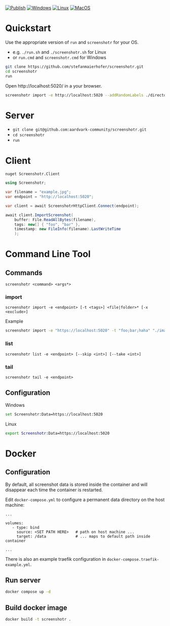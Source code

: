 [![Publish](https://github.com/aardvark-community/screenshotr/actions/workflows/publish.yml/badge.svg)](https://github.com/aardvark-community/screenshotr/actions/workflows/publish.yml)
[![Windows](https://github.com/aardvark-community/screenshotr/actions/workflows/windows.yml/badge.svg)](https://github.com/aardvark-community/screenshotr/actions/workflows/windows.yml)
[![Linux](https://github.com/aardvark-community/screenshotr/actions/workflows/linux.yml/badge.svg)](https://github.com/aardvark-community/screenshotr/actions/workflows/linux.yml)
[![MacOS](https://github.com/aardvark-community/screenshotr/actions/workflows/mac.yml/badge.svg)](https://github.com/aardvark-community/screenshotr/actions/workflows/mac.yml)


# Quickstart

Use the appropriate version of `run` and `screenshotr` for your OS. 
- e.g. `./run.sh` and `./screenshotr.sh` for Linux
- or `run.cmd` and `screenshotr.cmd` for Windows

```bash
git clone https://github.com/stefanmaierhofer/screenshotr.git
cd screenshotr
run
```
Open http://localhost:5020/ in a your browser.

```bash
screenshotr import -e http://localhost:5020 --addRandomLabels ./directory/with/images
```

# Server

- `git clone git@github.com:aardvark-community/screenshotr.git`
- `cd screenshotr`
- `run`

# Client

`nuget Screenshotr.Client`

```csharp
using Screenshotr;

var filename = "example.jpg";
var endpoint = "http://localhost:5020";

var client = await ScreenshotrHttpClient.Connect(endpoint);

await client.ImportScreenshot(
    buffer: File.ReadAllBytes(filename),
    tags: new[] { "foo", "bar" },
    timestamp: new FileInfo(filename).LastWriteTime
    );
```

# Command Line Tool

## Commands

`screenshotr <command> <args*>`

### import

```
screenshotr import -e <endpoint> [-t <tags>] <file|folder>* [-x <exclude>]
```

Example
```bash
screenshotr import -e "https://localhost:5020" -t "foo;bar;haha" "./images"
```

### list

`screenshotr list -e <endpoint> [--skip <int>] [--take <int>]`

### tail

`screenshotr tail -e <endpoint>`

## Configuration

Windows

```bash
set Screenshotr:Data=https://localhost:5020 
```

Linux

```bash
export Screenshotr:Data=https://localhost:5020
```

# Docker

## Configuration

By default, all screenshot data is stored inside the container and will disappear each time the 
container is restarted.

Edit `docker-compose.yml` to configure a permanent data directory on the host machine:
```docker
...

volumes:
   - type: bind
     source: <SET PATH HERE>   # path on host machine ...
     target: /data             # ... maps to default path inside container

...
```

There is also an example traefik configuration in `docker-compose.traefik-example.yml`.

## Run server
```bash
docker compose up -d
```

## Build docker image
```bash
docker build -t screenshotr .
```
